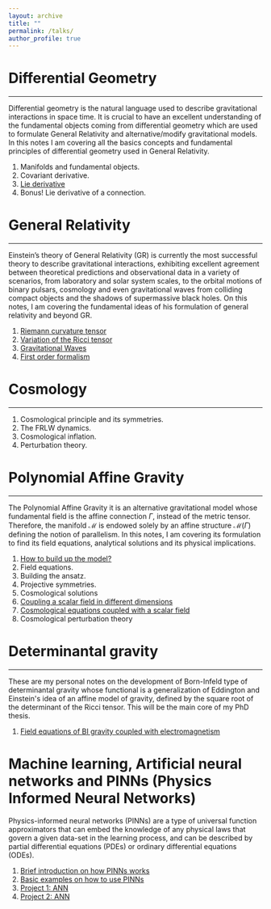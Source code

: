 ```yaml
---
layout: archive
title: ""
permalink: /talks/
author_profile: true
---
```



# Differential Geometry
---
Differential geometry is the natural language used to describe gravitational interactions in space time. It is crucial
to have an excellent understanding of the fundamental objects coming from differential geometry which are used
to formulate General Relativity and alternative/modify gravitational models. In this notes I am covering all the basics
concepts and fundamental principles of differential geometry used in General Relativity.
1. Manifolds and fundamental objects.
2. Covariant derivative.
3. [Lie derivative](/files/Lie_derivative.pdf)
4. Bonus! Lie derivative of a connection.

# General Relativity
---
Einstein’s theory of General Relativity (GR) is currently the most successful theory to describe gravitational interactions, exhibiting excellent agreement between theoretical predictions and observational data in a variety of scenarios, from laboratory and solar system scales, to the orbital motions of binary pulsars, cosmology and even gravitational waves from colliding compact objects and the shadows of supermassive black holes. On this notes, I am covering
the fundamental ideas of his formulation of general relativity and beyond GR.

1. [Riemann curvature tensor](/files/Riemann_Curvature.pdf)
2. [Variation of the Ricci tensor](/files/Variation_Of_The_Ricci_Tensor.pdf)
3. [Gravitational Waves](/files/Gravitational_Waves.pdf)
4. [First order formalism](/files/Advanced%20lectures%20on%20GR.pdf)

# Cosmology
---

1. Cosmological principle and its symmetries.
2. The FRLW dynamics.
3. Cosmological inflation.
4. Perturbation theory. 

# Polynomial Affine Gravity
---

The Polynomial Affine Gravity it is an alternative gravitational model whose fundamental field is the affine connection $\Gamma$, instead
of the metric tensor. Therefore, the manifold $\mathcal{M}$ is endowed solely by an affine structure $\mathcal{M}\left(\Gamma\right)$
defining the notion of parallelism. In this notes, I am covering its formulation to find  its field equations, analytical solutions and its
physical implications.

1. [How to build up the model?](/files/Action_PAG_2D.pdf)
2. Field equations.
3. Building the ansatz.
4. Projective symmetries.
5. Cosmological solutions
6. [Coupling a scalar field in different dimensions](/files/Coupling_a_scalar_field.pdf)
7. [Cosmological equations coupled with a scalar field](/files/PAG_SF.pdf)
8. Cosmological perturbation theory


# Determinantal gravity
---

These are my personal notes on the development of Born-Infeld type of determinantal gravity whose functional is a generalization of Eddington and Einstein's idea of an affine model of gravity, defined by the square root of the determinant of the Ricci tensor. This will be the main core of my PhD thesis.

1. [Field equations of BI gravity coupled with electromagnetism](/files/Determinantal_BI.pdf)

# Machine learning, Artificial neural networks and PINNs (Physics Informed Neural Networks)

Physics-informed neural networks (PINNs) are a type of universal function approximators that can embed the knowledge of any physical laws that govern a given data-set in the learning process, and can be described by partial differential equations (PDEs) or ordinary differential equations (ODEs).

1. [Brief introduction on how PINNs works](/files/Introduction_to_PINNs.pdf) 
2. [Basic examples on how to use PINNs](https://github.com/JoseiPG1/PINNs)
3. [Project 1: ANN](https://github.com/JoseiPG1/Neural_Networks_Projects/tree/main/Predicting%20Residential%20EV%20Charging%20Loads%20using%20Neural%20Networks)
4. [Project 2: ANN](https://github.com/JoseiPG1/Neural_Networks_Projects/tree/main/Predicting%20the%20rent%20using%20Neural%20Networks)